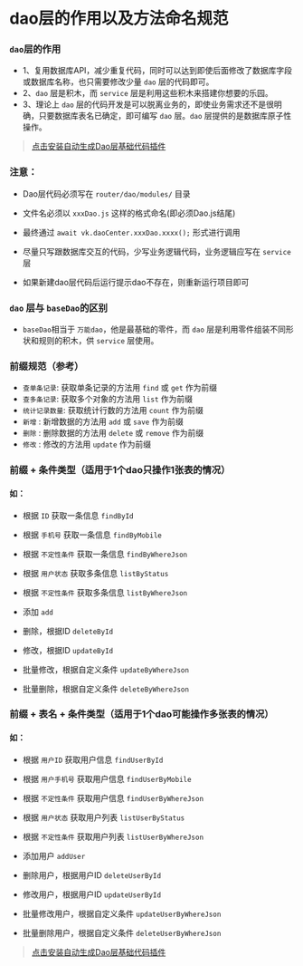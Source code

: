 # dao层的作用以及方法命名规范
 
### `dao`层的作用

* 1、复用数据库API，减少重复代码，同时可以达到即使后面修改了数据库字段或数据库名称，也只需要修改少量 `dao` 层的代码即可。
* 2、`dao` 层是积木，而 `service` 层是利用这些积木来搭建你想要的乐园。
* 3、理论上 `dao` 层的代码开发是可以脱离业务的，即使业务需求还不是很明确，只要数据库表名已确定，即可编写 `dao` 层。`dao` 层提供的是数据库原子性操作。

> [点击安装自动生成Dao层基础代码插件](https://ext.dcloud.net.cn/plugin?id=6663)

### 注意：

* Dao层代码必须写在 `router/dao/modules/` 目录

* 文件名必须以 `xxxDao.js` 这样的格式命名(即必须Dao.js结尾)

* 最终通过 `await vk.daoCenter.xxxDao.xxxx();` 形式进行调用

* 尽量只写跟数据库交互的代码，少写业务逻辑代码，业务逻辑应写在 `service` 层

* 如果新建dao层代码后运行提示dao不存在，则重新运行项目即可

### `dao` 层与 `baseDao`的区别
* `baseDao`相当于 `万能dao`，他是最基础的零件，而 `dao` 层是利用零件组装不同形状和规则的积木，供 `service` 层使用。

### 前缀规范（参考）

* `查单条记录`: 获取单条记录的方法用 `find` 或 `get` 作为前缀
* `查多条记录`: 获取多个对象的方法用 `list` 作为前缀
* `统计记录数量`: 获取统计行数的方法用 `count` 作为前缀
* `新增` : 新增数据的方法用 `add` 或 `save` 作为前缀
* `删除` : 删除数据的方法用 `delete` 或 `remove` 作为前缀
* `修改` : 修改的方法用 `update` 作为前缀


### 前缀 + 条件类型（适用于1个dao只操作1张表的情况）
#### 如：
* 根据 `ID` 获取一条信息 `findById`
* 根据 `手机号` 获取一条信息 `findByMobile`
* 根据 `不定性条件` 获取一条信息 `findByWhereJson`

* 根据 `用户状态` 获取多条信息 `listByStatus`
* 根据 `不定性条件` 获取多条信息 `listByWhereJson`

* 添加 `add`
* 删除，根据ID `deleteById`
* 修改，根据ID `updateById`
* 批量修改，根据自定义条件 `updateByWhereJson`
* 批量删除，根据自定义条件 `deleteByWhereJson`

### 前缀 + 表名 + 条件类型（适用于1个dao可能操作多张表的情况）
#### 如：
* 根据 `用户ID` 获取用户信息 `findUserById`
* 根据 `用户手机号` 获取用户信息 `findUserByMobile`
* 根据 `不定性条件` 获取用户信息 `findUserByWhereJson`

* 根据 `用户状态` 获取用户列表 `listUserByStatus`
* 根据 `不定性条件` 获取用户列表 `listUserByWhereJson`

* 添加用户 `addUser`
* 删除用户，根据用户ID `deleteUserById`
* 修改用户，根据用户ID `updateUserById`
* 批量修改用户，根据自定义条件 `updateUserByWhereJson`
* 批量删除用户，根据自定义条件 `deleteUserByWhereJson`

> [点击安装自动生成Dao层基础代码插件](https://ext.dcloud.net.cn/plugin?id=6663)
